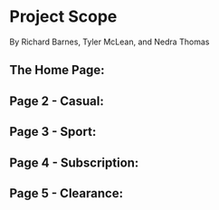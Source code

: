# Project Scope 

By Richard Barnes, Tyler McLean, and Nedra Thomas 

## The Home Page:

## Page 2 - Casual: 

## Page 3 - Sport: 

## Page 4 - Subscription: 

## Page 5 - Clearance:
